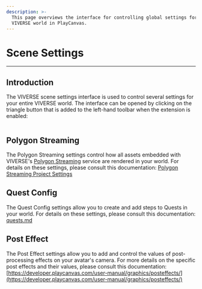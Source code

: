 ```yaml
---
description: >-
  This page overviews the interface for controlling global settings for your
  VIVERSE world in PlayCanvas.
---
```


# Scene Settings

***

## Introduction&#x20;

The VIVERSE scene settings interface is used to control several settings for your entire VIVERSE world. The interface can be opened by clicking on the triangle button that is added to the left-hand toolbar when the extension is enabled:  <img src="../.gitbook/assets/Screenshot 2025-02-10 at 8.07.33 PM.png" alt="" data-size="line">

<figure><img src="../.gitbook/assets/Screenshot 2025-02-10 at 8.03.29 PM.png" alt=""><figcaption></figcaption></figure>

## Polygon Streaming

The Polygon Streaming settings control how all assets embedded with VIVERSE's [Polygon Streaming](https://www.viverse.com/polygon-streaming) service are rendered in your world. For details on these settings, please consult this documentation: [Polygon Streaming Project Settings](https://app.gitbook.com/s/Y3WbwobASVOf4RiqnLEI/integrations-and-plugins/polygon-streaming-playcanvas-sdk/plugin-usage/option-1-browser-extension/polygon-streaming-project-settings "mention")

## Quest Config

The Quest Config settings allow you to create and add steps to Quests in your world. For details on these settings, please consult this documentation: [quests.md](no-code-tools/quests.md "mention")

## Post Effect

The Post Effect settings allow you to add and control the values of post-processing effects on your avatar's camera. For more details on the specific post effects and their values, please consult this documentation: [https://developer.playcanvas.com/user-manual/graphics/posteffects/](https://developer.playcanvas.com/user-manual/graphics/posteffects/)

